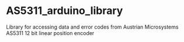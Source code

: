 AS5311_arduino_library
======================

Library for accessing data and error codes from Austrian Microsystems AS5311 12 bit linear position encoder